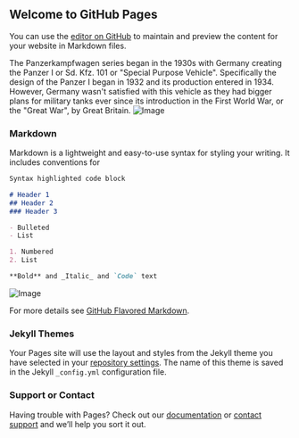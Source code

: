 ## Welcome to GitHub Pages

You can use the [editor on GitHub](https://github.com/JoshP8076/panzerkampfwagen/edit/master/index.md) to maintain and preview the content for your website in Markdown files.

The Panzerkampfwagen series began in the 1930s with Germany creating the Panzer I or Sd. Kfz. 101 or "Special Purpose Vehicle". Specifically the design of the Panzer I began in 1932 and its production entered in 1934. However, Germany wasn't satisfied with this vehicle as they had bigger plans for military tanks ever since its introduction in the First World War, or the "Great War", by Great Britain.
![Image](https://www.google.com/url?sa=i&rct=j&q=&esrc=s&source=images&cd=&ved=0ahUKEwi00vbmjrHUAhUGVD4KHdPeDzEQjBwIBA&url=http%3A%2F%2Fwww.tanks-encyclopedia.com%2Fwp-content%2Fuploads%2F2016%2F03%2FPanzerkampfwagen_I_Ausf_A.jpg&psig=AFQjCNHtBR_eo1AYKPmQP7P1ycy9s9dpCg&ust=1497109606338210)
### Markdown

Markdown is a lightweight and easy-to-use syntax for styling your writing. It includes conventions for

```markdown
Syntax highlighted code block

# Header 1
## Header 2
### Header 3

- Bulleted
- List

1. Numbered
2. List

**Bold** and _Italic_ and `Code` text
```
![Image](src)


For more details see [GitHub Flavored Markdown](https://guides.github.com/features/mastering-markdown/).

### Jekyll Themes

Your Pages site will use the layout and styles from the Jekyll theme you have selected in your [repository settings](https://github.com/JoshP8076/panzerkampfwagen/settings). The name of this theme is saved in the Jekyll `_config.yml` configuration file.

### Support or Contact

Having trouble with Pages? Check out our [documentation](https://help.github.com/categories/github-pages-basics/) or [contact support](https://github.com/contact) and we’ll help you sort it out.
